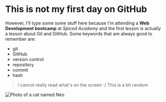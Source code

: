 # This is not my first day on GitHub
However, I'll type some some stuff here because I'm attending a **Web Development bootcamp** at *Spiced Academy* and the first lesson is actually a lesson about Git and GitHub.
Some keywords that are always good to remember are:
- git
- GitHub
- version control
- repository
- commit
- hash

>I cannot really read what's on the screen :/
>This is a bit random

![Photo of a cat named Neo](https://placecats.com/neo/300/200)

